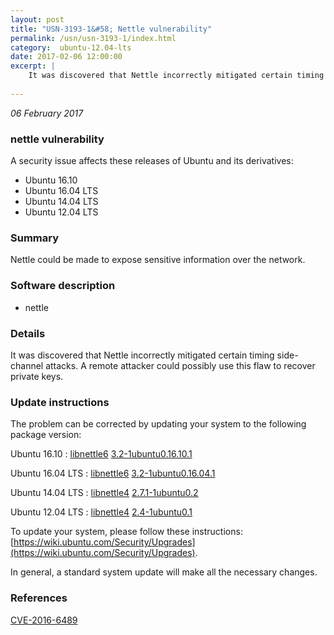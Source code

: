 ```yaml
---
layout: post
title: "USN-3193-1&#58; Nettle vulnerability"
permalink: /usn/usn-3193-1/index.html
category:  ubuntu-12.04-lts
date: 2017-02-06 12:00:00
excerpt: |
    It was discovered that Nettle incorrectly mitigated certain timing side-channel attacks. A remote attacker could possibly use this flaw to recover private keys. 
    
--- 
```

 
 

*06 February 2017*

### nettle vulnerability

A security issue affects these releases of Ubuntu and its derivatives:

* Ubuntu 16.10
* Ubuntu 16.04 LTS
* Ubuntu 14.04 LTS
* Ubuntu 12.04 LTS

### Summary

Nettle could be made to expose sensitive information over the network. 

### Software description

* nettle 

### Details

It was discovered that Nettle incorrectly mitigated certain timing side-channel attacks. A remote attacker could possibly use this flaw to recover private keys. 

### Update instructions

The problem can be corrected by updating your system to the following package version:

Ubuntu 16.10
 : [libnettle6](https://launchpad.net/ubuntu/+source/nettle) <span> [3.2-1ubuntu0.16.10.1](https://launchpad.net/ubuntu/+source/nettle/3.2-1ubuntu0.16.10.1) </span> 

Ubuntu 16.04 LTS
 : [libnettle6](https://launchpad.net/ubuntu/+source/nettle) <span> [3.2-1ubuntu0.16.04.1](https://launchpad.net/ubuntu/+source/nettle/3.2-1ubuntu0.16.04.1) </span> 

Ubuntu 14.04 LTS
 : [libnettle4](https://launchpad.net/ubuntu/+source/nettle) <span> [2.7.1-1ubuntu0.2](https://launchpad.net/ubuntu/+source/nettle/2.7.1-1ubuntu0.2) </span> 

Ubuntu 12.04 LTS
 : [libnettle4](https://launchpad.net/ubuntu/+source/nettle) <span> [2.4-1ubuntu0.1](https://launchpad.net/ubuntu/+source/nettle/2.4-1ubuntu0.1) </span> 

To update your system, please follow these instructions: [https://wiki.ubuntu.com/Security/Upgrades](https://wiki.ubuntu.com/Security/Upgrades).

In general, a standard system update will make all the necessary changes. 

### References

 
 [CVE-2016-6489](http://people.ubuntu.com/~ubuntu-security/cve/CVE-2016-6489)
 

